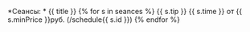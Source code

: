 *Сеансы: * {{ title }}
{% for s in seances %}
 {{ s.tip }} {{ s.time }} от {{ s.minPrice }}руб. (/schedule{{ s.id }})
{% endfor %}